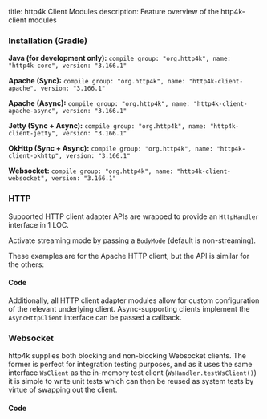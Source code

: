 title: http4k Client Modules
description: Feature overview of the http4k-client modules

### Installation (Gradle)
**Java (for development only):** ```compile group: "org.http4k", name: "http4k-core", version: "3.166.1"```

**Apache (Sync):** ```compile group: "org.http4k", name: "http4k-client-apache", version: "3.166.1"```

**Apache (Async):** ```compile group: "org.http4k", name: "http4k-client-apache-async", version: "3.166.1"```

**Jetty (Sync + Async):** ```compile group: "org.http4k", name: "http4k-client-jetty", version: "3.166.1"```

**OkHttp (Sync + Async):** ```compile group: "org.http4k", name: "http4k-client-okhttp", version: "3.166.1"```

**Websocket:** ```compile group: "org.http4k", name: "http4k-client-websocket", version: "3.166.1"```

### HTTP
Supported HTTP client adapter APIs are wrapped to provide an `HttpHandler` interface in 1 LOC.

Activate streaming mode by passing a `BodyMode` (default is non-streaming).

These examples are for the Apache HTTP client, but the API is similar for the others:

#### Code [<img class="octocat"/>](https://github.com/http4k/http4k/blob/master/src/docs/guide/modules/clients/example_http.kt)
<script src="https://gist-it.appspot.com/https://github.com/http4k/http4k/blob/master/src/docs/guide/modules/clients/example_http.kt"></script>

Additionally, all HTTP client adapter modules allow for custom configuration of the relevant underlying client. Async-supporting clients implement the `AsyncHttpClient` interface can be passed a callback.

### Websocket
http4k supplies both blocking and non-blocking Websocket clients. The former is perfect for integration testing purposes, and as it uses the same interface `WsClient` as the in-memory test client (`WsHandler.testWsClient()`) it is simple to write unit tests which can then be reused as system tests by virtue of swapping out the client.

#### Code [<img class="octocat"/>](https://github.com/http4k/http4k/blob/master/src/docs/guide/modules/clients/example_websocket.kt)
<script src="https://gist-it.appspot.com/https://github.com/http4k/http4k/blob/master/src/docs/guide/modules/clients/example_websocket.kt"></script>
